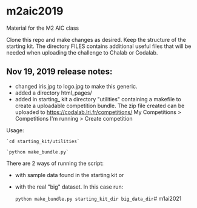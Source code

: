 # m2aic2019
Material for the M2 AIC class

Clone this repo and make changes as desired. Keep the structure of the starting kit. The directory FILES contains additional useful files that will be needed when uploading the challenge to Chalab or Codalab.

Nov 19, 2019 release notes:
--------------------------
- changed iris.jpg to logo.jpg to make this generic.
- added a directory html_pages/
- added in starting_ kit a directory "utilities" containing a makefile to create a uploadable competition bundle.
The zip file created can be uploaded to https://codalab.lri.fr/competitions/ 
My Competitions > Competitions I'm running > Create competition

Usage:

	`cd starting_kit/utilities`
	
	`python make_bundle.py`

There are 2 ways of running the script: 
+ with sample data found in the starting kit or 
+ with the real "big" dataset. In this case run:

	`python make_bundle.py starting_kit_dir big_data_dir`# m1ai2021

